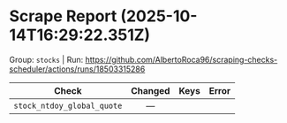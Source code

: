 # Scrape Report (2025-10-14T16:29:22.351Z)

Group: `stocks`  |  Run: https://github.com/AlbertoRoca96/scraping-checks-scheduler/actions/runs/18503315286

| Check | Changed | Keys | Error |
|---|:---:|:--|:--|
| `stock_ntdoy_global_quote` | — |  |  |
